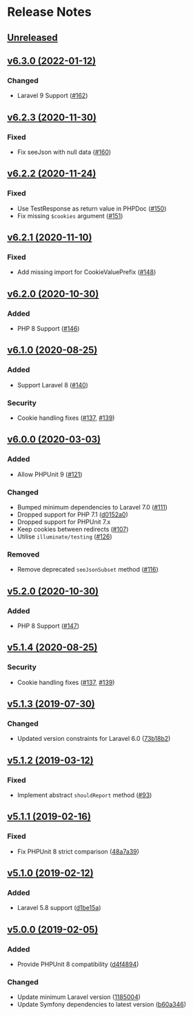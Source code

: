 # Release Notes

## [Unreleased](https://github.com/laravel/browser-kit-testing/compare/v6.3.0...6.x)


## [v6.3.0 (2022-01-12)](https://github.com/laravel/browser-kit-testing/compare/v6.2.3...v6.3.0)

### Changed
- Laravel 9 Support ([#162](https://github.com/laravel/browser-kit-testing/pull/162))


## [v6.2.3 (2020-11-30)](https://github.com/laravel/browser-kit-testing/compare/v6.2.2...v6.2.3)

### Fixed
- Fix seeJson with null data ([#160](https://github.com/laravel/browser-kit-testing/pull/160))


## [v6.2.2 (2020-11-24)](https://github.com/laravel/browser-kit-testing/compare/v6.2.1...v6.2.2)

### Fixed
- Use TestResponse as return value in PHPDoc ([#150](https://github.com/laravel/browser-kit-testing/pull/150))
- Fix missing `$cookies` argument ([#151](https://github.com/laravel/browser-kit-testing/pull/151))


## [v6.2.1 (2020-11-10)](https://github.com/laravel/browser-kit-testing/compare/v6.2.0...v6.2.1)

### Fixed
- Add missing import for CookieValuePrefix ([#148](https://github.com/laravel/browser-kit-testing/pull/148))


## [v6.2.0 (2020-10-30)](https://github.com/laravel/browser-kit-testing/compare/v6.1.0...v6.2.0)

### Added
- PHP 8 Support ([#146](https://github.com/laravel/browser-kit-testing/pull/146))


## [v6.1.0 (2020-08-25)](https://github.com/laravel/browser-kit-testing/compare/v6.0.0...v6.1.0)

### Added
- Support Laravel 8 ([#140](https://github.com/laravel/browser-kit-testing/pull/140))

### Security
- Cookie handling fixes ([#137](https://github.com/laravel/browser-kit-testing/pull/137), [#139](https://github.com/laravel/browser-kit-testing/pull/139))


## [v6.0.0 (2020-03-03)](https://github.com/laravel/browser-kit-testing/compare/v5.1.4...v6.0.0)

### Added
- Allow PHPUnit 9 ([#121](https://github.com/laravel/browser-kit-testing/pull/121))

### Changed
- Bumped minimum dependencies to Laravel 7.0 ([#111](https://github.com/laravel/browser-kit-testing/pull/111))
- Dropped support for PHP 7.1 ([d0152a0](https://github.com/laravel/browser-kit-testing/commit/d0152a091a3ada16b2fa70fab1f7e4e42eb539cf))
- Dropped support for PHPUnit 7.x
- Keep cookies between redirects ([#107](https://github.com/laravel/browser-kit-testing/pull/107))
- Utilise `illuminate/testing` ([#126](https://github.com/laravel/browser-kit-testing/pull/126))

### Removed
- Remove deprecated `seeJsonSubset` method ([#116](https://github.com/laravel/browser-kit-testing/pull/116))


## [v5.2.0 (2020-10-30)](https://github.com/laravel/browser-kit-testing/compare/v5.1.4...v5.2.0)

### Added
- PHP 8 Support ([#147](https://github.com/laravel/browser-kit-testing/pull/147))


## [v5.1.4 (2020-08-25)](https://github.com/laravel/browser-kit-testing/compare/v5.1.3...v5.1.4)

### Security
- Cookie handling fixes ([#137](https://github.com/laravel/browser-kit-testing/pull/137), [#139](https://github.com/laravel/browser-kit-testing/pull/139))


## [v5.1.3 (2019-07-30)](https://github.com/laravel/browser-kit-testing/compare/v5.1.2...v5.1.3)

### Changed
- Updated version constraints for Laravel 6.0 ([73b18b2](https://github.com/laravel/browser-kit-testing/commit/73b18b2835db45b08f80c0a04cb0a74f5f384d95))


## [v5.1.2 (2019-03-12)](https://github.com/laravel/browser-kit-testing/compare/v5.1.1...v5.1.2)

### Fixed
- Implement abstract `shouldReport` method ([#93](https://github.com/laravel/browser-kit-testing/pull/93#issuecomment-468863285))


## [v5.1.1 (2019-02-16)](https://github.com/laravel/browser-kit-testing/compare/v5.1.0...v5.1.1)

### Fixed
- Fix PHPUnit 8 strict comparison ([48a7a39](https://github.com/laravel/browser-kit-testing/commit/48a7a39de5603a604a70b94671a8e89b4bb42b99))


## [v5.1.0 (2019-02-12)](https://github.com/laravel/browser-kit-testing/compare/v5.0.0...v5.1.0)

### Added
- Laravel 5.8 support ([d1be15a](https://github.com/laravel/browser-kit-testing/commit/d1be15aca3d4a1a659533600f5dfcf22a9d85aca))


## [v5.0.0 (2019-02-05)](https://github.com/laravel/browser-kit-testing/compare/v4.2.1...v5.0.0)

### Added
- Provide PHPUnit 8 compatibility ([d4f4894](https://github.com/laravel/browser-kit-testing/commit/d4f48946b29e412f477296ddb63738d0ce59a960))

### Changed
- Update minimum Laravel version ([1185004](https://github.com/laravel/browser-kit-testing/commit/1185004ceed0b841a5cc4367fcb492526a81e68a))
- Update Symfony dependencies to latest version ([b60a346](https://github.com/laravel/browser-kit-testing/commit/b60a346e783163d29a1ccc4f488b40534abb06c4))
